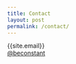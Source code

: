 ```yaml
---
title: Contact
layout: post
permalink: /contact/
---
```


{{site.email}}   
[@beconstant](https://twitter.com/beconstant)